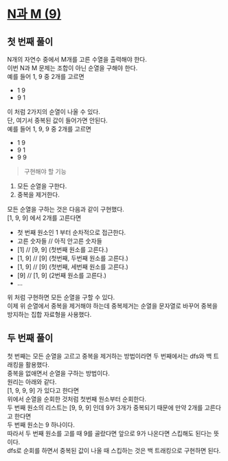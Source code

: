 # [N과 M (9)](https://www.acmicpc.net/problem/15663)

## 첫 번째 풀이

N개의 자연수 중에서 M개를 고른 수열을 출력해야 한다.\
이번 N과 M 문제는 조합이 아닌 순열을 구해야 한다.\
예를 들어 1, 9 중 2개를 고르면
- 1 9
- 9 1

이 처럼 2가지의 순열이 나올 수 있다.\
단, 여기서 중복된 값이 들어가면 안된다.\
예를 들어 1, 9, 9 중 2개를 고르면
- 1 9
- 9 1
- 9 9

> 구현해야 할 기능

1. 모든 순열을 구한다.
2. 중복을 제거한다.

모든 순열을 구하는 것은 다음과 같이 구현했다.\
[1, 9, 9] 에서 2개를 고른다면
- 첫 번째 원소인 1 부터 순차적으로 접근한다.
- 고른 숫자들 // 아직 안고른 숫자들
- [1] // [9, 9] (첫번째 원소를 고른다.)
- [1, 9] // [9] (첫번째, 두번째 원소를 고른다.)
- [1, 9] // [9] (첫번째, 세번째 원소를 고른다.)
- [9] // [1, 9] (2번째 원소를 고른다.)
- ...

위 처럼 구현하면 모든 순열을 구할 수 있다.\
이제 위 순열에서 중복을 제거해야 하는데 중복제거는 순열을 문자열로 바꾸어 중복을 방지하는 집합 자료형을 사용했다.

## 두 번째 풀이

첫 번째는 모든 순열을 고르고 중복을 제거하는 방법이라면 두 번째에서는 dfs와 백 트래킹을 활용했다.\
중복을 없애면서 순열을 구하는 방법이다.\
원리는 아래와 같다.\
[1, 9, 9, 9] 가 있다고 한다면\
위에서 순열을 순회한 것처럼 첫번째 원소부터 순회한다.\
두 번째 원소의 리스트는 [9, 9, 9] 인데 9가 3개가 중복되기 때문에 만약 2개를 고른다고 한다면\
두 번째 원소는 9 하나이다.\
따라서 두 번째 원소를 고를 때 9를 골랐다면 앞으로 9가 나온다면 스킵해도 된다는 뜻이다.\
dfs로 순회를 하면서 중복된 값이 나올 때 스킵하는 것은 백 트래킹으로 구현하면 된다.